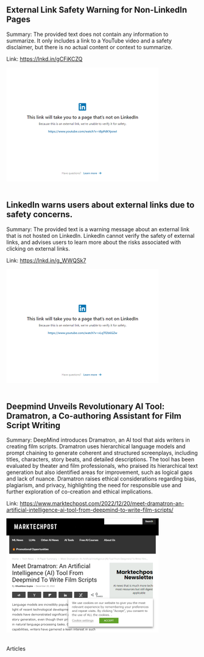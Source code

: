 ## External Link Safety Warning for Non-LinkedIn Pages
Summary: The provided text does not contain any information to summarize. It only includes a link to a YouTube video and a safety disclaimer, but there is no actual content or context to summarize.

Link: https://lnkd.in/gCFiKCZQ

<img src="/img/8e49e25d-f618-4670-a967-fec1e3816fbe.png" width="400" />
<br/><br/>

## LinkedIn warns users about external links due to safety concerns.
Summary: The provided text is a warning message about an external link that is not hosted on LinkedIn. LinkedIn cannot verify the safety of external links, and advises users to learn more about the risks associated with clicking on external links.

Link: https://lnkd.in/g_WWQSk7

<img src="/img/77b3d63e-0e05-4c19-8b5e-b50215f47dde.png" width="400" />
<br/><br/>

## Deepmind Unveils Revolutionary AI Tool: Dramatron, a Co-authoring Assistant for Film Script Writing
Summary: DeepMind introduces Dramatron, an AI tool that aids writers in creating film scripts. Dramatron uses hierarchical language models and prompt chaining to generate coherent and structured screenplays, including titles, characters, story beats, and detailed descriptions. The tool has been evaluated by theater and film professionals, who praised its hierarchical text generation but also identified areas for improvement, such as logical gaps and lack of nuance. Dramatron raises ethical considerations regarding bias, plagiarism, and privacy, highlighting the need for responsible use and further exploration of co-creation and ethical implications.

Link: https://www.marktechpost.com/2022/12/20/meet-dramatron-an-artificial-intelligence-ai-tool-from-deepmind-to-write-film-scripts/

<img src="/img/b0f4b18a-55b8-4299-b67e-24b2804b6be3.png" width="400" />
<br/><br/>

Articles
